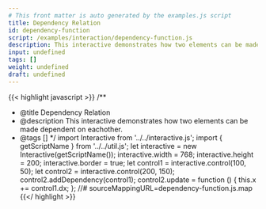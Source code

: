 ```yaml
---
# This front matter is auto generated by the examples.js script
title: Dependency Relation
id: dependency-function
script: /examples/interaction/dependency-function.js
description: This interactive demonstrates how two elements can be made dependent on eachother.
input: undefined
tags: []
weight: undefined
draft: undefined
---
```


{{< highlight javascript >}}
/**
* @title Dependency Relation
* @description This interactive demonstrates how two elements can be made dependent on eachother.
* @tags []
*/
import Interactive from '../../interactive.js';
import { getScriptName } from '../../util.js';
let interactive = new Interactive(getScriptName());
interactive.width = 768;
interactive.height = 200;
interactive.border = true;
let control1 = interactive.control(100, 50);
let control2 = interactive.control(200, 150);
control2.addDependency(control1);
control2.update = function () {
    this.x += control1.dx;
};
//# sourceMappingURL=dependency-function.js.map
{{</ highlight >}}

